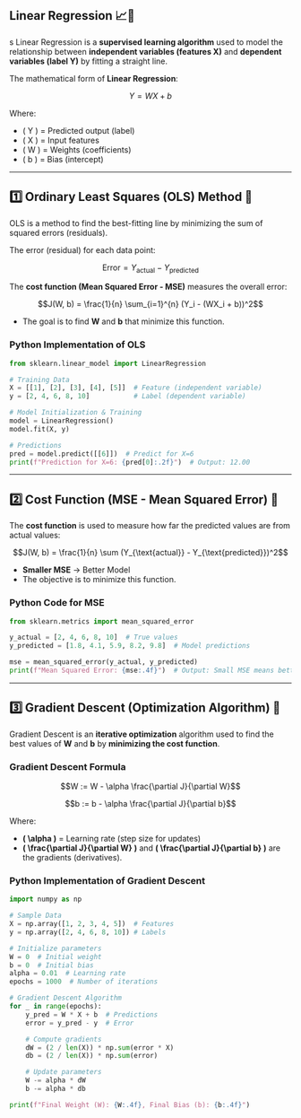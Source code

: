 ## **Linear Regression** 📈👤  
s
Linear Regression is a **supervised learning algorithm** used to model the relationship between **independent variables (features X)** and **dependent variables (label Y)** by fitting a straight line.  

The mathematical form of **Linear Regression**:  
```math
Y = W X + b
```
Where:  
- \( Y \) = Predicted output (label)  
- \( X \) = Input features  
- \( W \) = Weights (coefficients)  
- \( b \) = Bias (intercept)  

---

## **1️⃣ Ordinary Least Squares (OLS) Method 📏**  
OLS is a method to find the best-fitting line by minimizing the sum of squared errors (residuals).  

The error (residual) for each data point:  
```math
\text{Error} = Y_{\text{actual}} - Y_{\text{predicted}}
```

The **cost function (Mean Squared Error - MSE)** measures the overall error:  
```math
J(W, b) = \frac{1}{n} \sum_{i=1}^{n} (Y_i - (WX_i + b))^2
```
- The goal is to find **W** and **b** that minimize this function.  

### **Python Implementation of OLS**
```python
from sklearn.linear_model import LinearRegression  

# Training Data
X = [[1], [2], [3], [4], [5]]  # Feature (independent variable)
y = [2, 4, 6, 8, 10]           # Label (dependent variable)

# Model Initialization & Training
model = LinearRegression()
model.fit(X, y)

# Predictions
pred = model.predict([[6]])  # Predict for X=6
print(f"Prediction for X=6: {pred[0]:.2f}")  # Output: 12.00
```

---

## **2️⃣ Cost Function (MSE - Mean Squared Error) 🎯**  
The **cost function** is used to measure how far the predicted values are from actual values:  

```math
J(W, b) = \frac{1}{n} \sum (Y_{\text{actual}} - Y_{\text{predicted}})^2
```

- **Smaller MSE** → Better Model  
- The objective is to minimize this function.  

### **Python Code for MSE**
```python
from sklearn.metrics import mean_squared_error

y_actual = [2, 4, 6, 8, 10]  # True values
y_predicted = [1.8, 4.1, 5.9, 8.2, 9.8]  # Model predictions

mse = mean_squared_error(y_actual, y_predicted)
print(f"Mean Squared Error: {mse:.4f}")  # Output: Small MSE means better accuracy
```

---

## **3️⃣ Gradient Descent (Optimization Algorithm) 🚀**  
Gradient Descent is an **iterative optimization** algorithm used to find the best values of **W** and **b** by **minimizing the cost function**.  

### **Gradient Descent Formula**  
```math
W := W - \alpha \frac{\partial J}{\partial W}
```

```math
b := b - \alpha \frac{\partial J}{\partial b}
```

Where:  
- **\( \alpha \)** = Learning rate (step size for updates)  
- **\( \frac{\partial J}{\partial W} \)** and **\( \frac{\partial J}{\partial b} \)** are the gradients (derivatives).  

### **Python Implementation of Gradient Descent**
```python
import numpy as np

# Sample Data
X = np.array([1, 2, 3, 4, 5])  # Features
y = np.array([2, 4, 6, 8, 10]) # Labels

# Initialize parameters
W = 0  # Initial weight
b = 0  # Initial bias
alpha = 0.01  # Learning rate
epochs = 1000  # Number of iterations

# Gradient Descent Algorithm
for _ in range(epochs):
    y_pred = W * X + b  # Predictions
    error = y_pred - y  # Error

    # Compute gradients
    dW = (2 / len(X)) * np.sum(error * X)
    db = (2 / len(X)) * np.sum(error)

    # Update parameters
    W -= alpha * dW
    b -= alpha * db

print(f"Final Weight (W): {W:.4f}, Final Bias (b): {b:.4f}")
```


